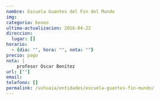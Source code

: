 ```yaml
---
nombre: Escuela Guantes del Fin del Mundo
img: 
categoria: boxeo
ultima-actualizacion: 2016-04-22
direccion: 
  lugar: []
horario: 
  - {dia: "", hora: "", nota: ""}
precio: pago
nota: | 
    profesor Oscar Benítez
url: [""]
email: 
telefono: []
permalink: /ushuaia/entidades/escuela-guantes-fin-mundo/
---
```




